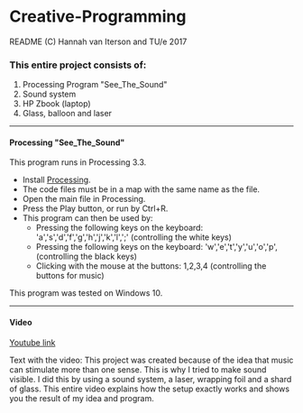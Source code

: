 # Creative-Programming
README (C) Hannah van Iterson and TU/e 2017

### This entire project consists of: 
 1. Processing Program "See_The_Sound"
 2. Sound system
 3. HP Zbook (laptop)
 4. Glass, balloon and laser

---

#### Processing "See_The_Sound"
This program runs in Processing 3.3.
- Install [Processing](Processing.org). 
- The code files must be in a map with the same name as the file. 
- Open the main file in Processing.
- Press the Play button, or run by Ctrl+R. 
- This program can then be used by:
    - Pressing the following keys on the keyboard: 'a','s','d','f','g','h','j','k','l',';' (controlling the white keys)
    - Pressing the following keys on the keyboard: 'w','e','t','y','u','o','p',         (controlling the black keys)
     - Clicking with the mouse at the buttons:       1,2,3,4                       (controlling the buttons for music) 

This program was tested on Windows 10.

---
#### Video

[Youtube link](https://youtube.com/watch?v=KkUomQhaEBo) 

Text with the video: 
    This project was created because of the idea that music can stimulate more than one sense. This is why I tried to make sound visible. I did this by using a sound system, a laser, wrapping foil and a shard of glass. This entire video explains how the setup exactly works and shows you the result of my idea and program.

